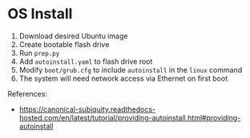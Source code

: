 # OS Install

1. Download desired Ubuntu image
2. Create bootable flash drive
3. Run `prep.py`
4. Add `autoinstall.yaml` to flash drive root
5. Modify `boot/grub.cfg` to include `autoinstall` in the `linux` command
6. The system will need network access via Ethernet on first boot

References:

- <https://canonical-subiquity.readthedocs-hosted.com/en/latest/tutorial/providing-autoinstall.html#providing-autoinstall>